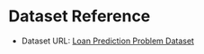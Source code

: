 # Dataset Reference 
* Dataset URL: [Loan Prediction Problem Dataset](https://www.kaggle.com/datasets/altruistdelhite04/loan-prediction-problem-dataset) 
